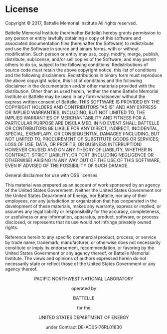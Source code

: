 # License

<div>
Copyright &copy; 2017, Battelle Memorial Institute All rights reserved.
</div>


Battelle Memorial Institute (hereinafter Battelle) hereby grants permission to any person or entity 
lawfully obtaining a copy of this software and associated documentation files (hereinafter the 
Software) to redistribute and use the Software in source and binary forms, with or without modification. 
Such person or entity may use, copy, modify, merge, publish, distribute, sublicense, and/or sell copies of 
the Software, and may permit others to do so, subject to the following conditions:
Redistributions of source code must retain the above copyright notice, this list of conditions and the 
following disclaimers.
Redistributions in binary form must reproduce the above copyright notice, this list of conditions and 
the following disclaimer in the documentation and/or other materials provided with the distribution.
Other than as used herein, neither the name Battelle Memorial Institute or Battelle may be used in any 
form whatsoever without the express written consent of Battelle.
THIS SOFTWARE IS PROVIDED BY THE COPYRIGHT HOLDERS AND CONTRIBUTORS "AS IS" AND ANY 
EXPRESS OR IMPLIED WARRANTIES, INCLUDING, BUT NOT LIMITED TO, THE IMPLIED WARRANTIES OF 
MERCHANTABILITY AND FITNESS FOR A PARTICULAR PURPOSE ARE DISCLAIMED. IN NO EVENT SHALL 
BATTELLE OR CONTRIBUTORS BE LIABLE FOR ANY DIRECT, INDIRECT, INCIDENTAL, SPECIAL, EXEMPLARY, 
OR CONSEQUENTIAL DAMAGES (INCLUDING, BUT NOT LIMITED TO, PROCUREMENT OF SUBSTITUTE 
GOODS OR SERVICES; LOSS OF USE, DATA, OR PROFITS; OR BUSINESS INTERRUPTION) HOWEVER CAUSED 
AND ON ANY THEORY OF LIABILITY, WHETHER IN CONTRACT, STRICT LIABILITY, OR TORT (INCLUDING 
NEGLIGENCE OR OTHERWISE) ARISING IN ANY WAY OUT OF THE USE OF THIS SOFTWARE, EVEN IF ADVISED 
OF THE POSSIBILITY OF SUCH DAMAGE.

General disclaimer for use with OSS licenses

This material was prepared as an account of work sponsored by an agency of the United States Government. 
Neither the United States Government nor the United States Department of Energy, nor Battelle, nor any 
of their employees, nor any jurisdiction or organization that has cooperated in the development of these 
materials, makes any warranty, express or implied, or assumes any legal liability or responsibility for 
the accuracy, completeness, or usefulness or any information, apparatus, product, software, or process 
disclosed, or represents that its use would not infringe privately owned rights.

Reference herein to any specific commercial product, process, or service by trade name, trademark, manufacturer, 
or otherwise does not necessarily constitute or imply its endorsement, recommendation, or favoring by the United 
States Government or any agency thereof, or Battelle Memorial Institute. The views and opinions of authors expressed 
herein do not necessarily state or reflect those of the United States Government or any agency thereof.


<p style="text-align: center;"> PACIFIC NORTHWEST NATIONAL LABORATORY</p>

<p style="text-align: center;">operated by</p>

<p style="text-align: center;">BATTELLE</p>

<p style="text-align: center;">for the</p>

<p style="text-align: center;">UNITED STATES DEPARTMENT OF ENERGY</p>

<p style="text-align: center;">under Contract DE-AC05-76RL01830  </p>

